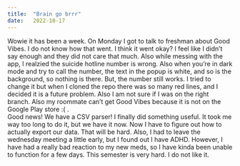 ```yaml
---
title:  "Brain go brrr"
date:   2022-10-17
---
```

Wowie it has been a week. On Monday I got to talk to freshman about Good Vibes. I do not know how that went. I think it went okay? I feel like I didn’t say enough and they did not care that much. Also while messing with the app, I realzied the suicide hotline number is wrong. Also when you’re in dark mode and try to call the number, the text in the popup is white, and so is the background, so nothing is there. But, the number still works. I tried to change it but when I cloned the repo there was so many red lines, and I decided it is a future problem. Also I am not sure if I was on the right branch. Also my roommate can’t get Good Vibes because it is not on the Google Play store :( . <br />
Good news! We have a CSV parser! I finally did something useful. It took me way too long to do it, but we have it now. Now I have to figure out how to actually export our data. That will be hard. Also, I had to leave the wednesday meeting a little early, but I found out I have ADHD. However, I have had a really bad reaction to my new meds, so I have kinda been unable to function for a few days. This semester is very hard. I do not like it. 

